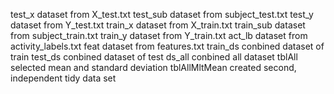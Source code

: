 test_x         dataset from X_test.txt
test_sub       dataset from subject_test.txt
test_y         dataset from Y_test.txt
train_x        dataset from X_train.txt
train_sub      dataset from subject_train.txt
train_y        dataset from Y_train.txt
act_lb         dataset from activity_labels.txt
feat           dataset from features.txt
train_ds       conbined dataset of train
test_ds        conbined dataset of test
ds_all         conbined all dataset
tblAll         selected mean and standard deviation
tblAllMltMean  created second, independent tidy data set  

